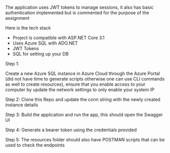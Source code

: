 ﻿The application uses JWT tokens to manage sessions, it also has basic authentication implemented but is commented for the purpose of the assignment

Here is the tech stack

- Project is compatible with ASP.NET Core 3.1
- Uses Azure SQL with ADO.NET
- JWT Tokens
- SQL for setting up your DB

Step 1:

Create a new Azure SQL instance in Azure Cloud through the Azure Portal (did not have time to generate scripts otherwise one can use CLI commands as well to create resources),
ensure that you enable access to your computer by update the network settings to only enable your system IP

Step 2:
Clone this Repo and update the conn string with the newly created instance details

Step 3:
Build the application and run the app, this should open the Swagger UI

Step 4:
Generate a bearer token using the credentials provided

Step 5:
The resources folder should also have POSTMAN scripts that can be used to check the endpoints